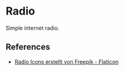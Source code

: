 # Radio

Simple internet radio.

## References

- [Radio Icons erstellt von Freepik - Flaticon](https://www.flaticon.com/de/kostenlose-icons/radio")
